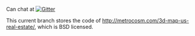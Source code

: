 Can chat at [![Gitter](https://badges.gitter.im/twHousePriceMap/Lobby.svg)](https://gitter.im/twHousePriceMap/Lobby)

This current branch stores the code of http://metrocosm.com/3d-map-us-real-estate/, which is BSD licensed. 
